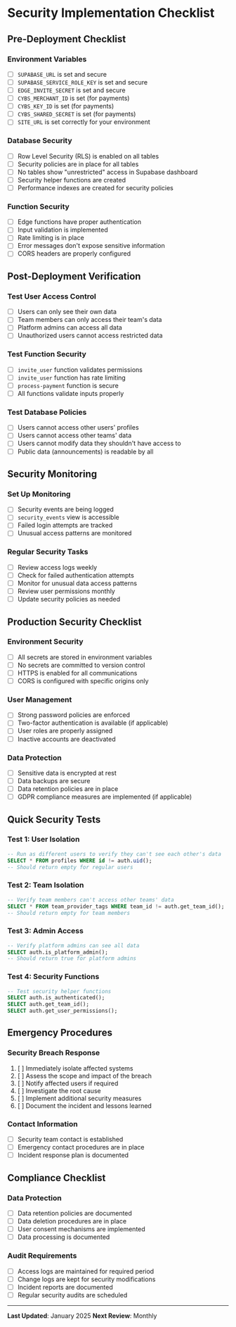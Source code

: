 # Security Implementation Checklist

## Pre-Deployment Checklist

### Environment Variables
- [ ] `SUPABASE_URL` is set and secure
- [ ] `SUPABASE_SERVICE_ROLE_KEY` is set and secure
- [ ] `EDGE_INVITE_SECRET` is set and secure
- [ ] `CYBS_MERCHANT_ID` is set (for payments)
- [ ] `CYBS_KEY_ID` is set (for payments)
- [ ] `CYBS_SHARED_SECRET` is set (for payments)
- [ ] `SITE_URL` is set correctly for your environment

### Database Security
- [ ] Row Level Security (RLS) is enabled on all tables
- [ ] Security policies are in place for all tables
- [ ] No tables show "unrestricted" access in Supabase dashboard
- [ ] Security helper functions are created
- [ ] Performance indexes are created for security policies

### Function Security
- [ ] Edge functions have proper authentication
- [ ] Input validation is implemented
- [ ] Rate limiting is in place
- [ ] Error messages don't expose sensitive information
- [ ] CORS headers are properly configured

## Post-Deployment Verification

### Test User Access Control
- [ ] Users can only see their own data
- [ ] Team members can only access their team's data
- [ ] Platform admins can access all data
- [ ] Unauthorized users cannot access restricted data

### Test Function Security
- [ ] `invite_user` function validates permissions
- [ ] `invite_user` function has rate limiting
- [ ] `process-payment` function is secure
- [ ] All functions validate inputs properly

### Test Database Policies
- [ ] Users cannot access other users' profiles
- [ ] Users cannot access other teams' data
- [ ] Users cannot modify data they shouldn't have access to
- [ ] Public data (announcements) is readable by all

## Security Monitoring

### Set Up Monitoring
- [ ] Security events are being logged
- [ ] `security_events` view is accessible
- [ ] Failed login attempts are tracked
- [ ] Unusual access patterns are monitored

### Regular Security Tasks
- [ ] Review access logs weekly
- [ ] Check for failed authentication attempts
- [ ] Monitor for unusual data access patterns
- [ ] Review user permissions monthly
- [ ] Update security policies as needed

## Production Security Checklist

### Environment Security
- [ ] All secrets are stored in environment variables
- [ ] No secrets are committed to version control
- [ ] HTTPS is enabled for all communications
- [ ] CORS is configured with specific origins only

### User Management
- [ ] Strong password policies are enforced
- [ ] Two-factor authentication is available (if applicable)
- [ ] User roles are properly assigned
- [ ] Inactive accounts are deactivated

### Data Protection
- [ ] Sensitive data is encrypted at rest
- [ ] Data backups are secure
- [ ] Data retention policies are in place
- [ ] GDPR compliance measures are implemented (if applicable)

## Quick Security Tests

### Test 1: User Isolation
```sql
-- Run as different users to verify they can't see each other's data
SELECT * FROM profiles WHERE id != auth.uid();
-- Should return empty for regular users
```

### Test 2: Team Isolation
```sql
-- Verify team members can't access other teams' data
SELECT * FROM team_provider_tags WHERE team_id != auth.get_team_id();
-- Should return empty for team members
```

### Test 3: Admin Access
```sql
-- Verify platform admins can see all data
SELECT auth.is_platform_admin();
-- Should return true for platform admins
```

### Test 4: Security Functions
```sql
-- Test security helper functions
SELECT auth.is_authenticated();
SELECT auth.get_team_id();
SELECT auth.get_user_permissions();
```

## Emergency Procedures

### Security Breach Response
1. [ ] Immediately isolate affected systems
2. [ ] Assess the scope and impact of the breach
3. [ ] Notify affected users if required
4. [ ] Investigate the root cause
5. [ ] Implement additional security measures
6. [ ] Document the incident and lessons learned

### Contact Information
- [ ] Security team contact is established
- [ ] Emergency contact procedures are in place
- [ ] Incident response plan is documented

## Compliance Checklist

### Data Protection
- [ ] Data retention policies are documented
- [ ] Data deletion procedures are in place
- [ ] User consent mechanisms are implemented
- [ ] Data processing is documented

### Audit Requirements
- [ ] Access logs are maintained for required period
- [ ] Change logs are kept for security modifications
- [ ] Incident reports are documented
- [ ] Regular security audits are scheduled

---

**Last Updated**: January 2025
**Next Review**: Monthly
